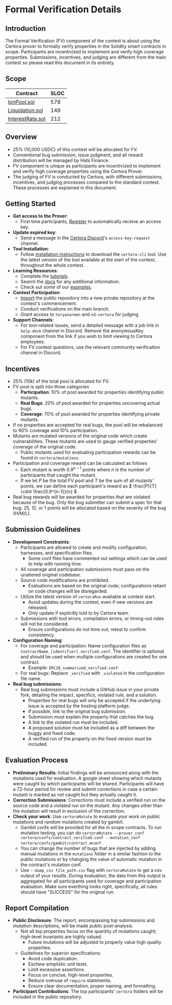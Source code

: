 # Formal Verification Details

## Introduction

The Formal Verification (FV) component of the contest is about using the Certora prover to formally verify properties in the Solidity smart contracts in scope. Participants are incentivized to implement and verify high coverage properties. Submissions, incentives, and judging are different from the main contest so please read this document in its entirety.

## Scope

| Contract                                                                                                                                                                                               | SLOC |     
| ------------------------------------------------------------------------------------------------------------------------------------------------------------------------------------------------------ | --- |
| [IonPool.sol](https://github.com/Ion-Protocol/ion-protocol/blob/master/src/IonPool.sol)                                                                   | 578   |
| [Liquidation.sol](https://github.com/Ion-Protocol/ion-protocol/blob/master/src/Liquidation.sol)             | 149  |
| [InterestRate.sol](https://github.com/Ion-Protocol/ion-protocol/blob/master/src/InterestRate.sol)                       | 212  |

## Overview
- 25% (10,000 USDC) of this contest will be allocated for FV.
- Conventional bug submission, issue judgment, and all reward distribution will be managed by Hats Finance.
- FV component is unique as participants are incentivized to implement and verify high coverage properties using the Certora Prover.
- The judging of FV is conducted by Certora, with different submissions, incentives, and judging processes compared to the standard contest. These processes are explained in this document.

## Getting Started
- **Get access to the Prover**:
  - First time participants, [Register](https://www.certora.com/signup?plan=prover) to automatically receive an access key.
- **Update expired key**: 
  - Send a message in the [Certora Discord](https://discord.gg/usnJm6p4)'s `access-key-request` channel.
- **Tool Installation**: 
  - Follow [installation instructions](https://docs.certora.com/en/latest/docs/user-guide/getting-started/install.html) to download the `certora-cli` tool. Use the latest version of the tool available at the start of the contest, throughout the whole contest.
- **Learning Resources**: 
  - Complete the [tutorials](https://docs.certora.com/projects/tutorials/en/latest).
  - Search the [docs](https://docs.certora.com/en/latest/index.html) for any additional information.
  - Check out some of our [examples](https://www.github.com/certora/examples).
- **Contest Participation**:
  - [Import](https://github.com/new/import) the public repository into a new private repository at the contest's commencement.
  - Conduct verifications on the main branch.
  - Grant access to `teryanarmen` and `nd-certora` for judging.
- **Support Channels**:
  - For tool-related issues, send a detailed message with a job link in `help-desk` channel in Discord. Remove the anonymousKey component from the link if you wish to limit viewing to Certora employees. 
  - For FV contest questions, use the relevant community verification channel in Discord.

## Incentives
- 25% (10k) of the total pool is allocated for FV.
- FV pool is split into three categories
  - **Participation**: 10% of pool awarded for properties identifying public mutants.    
  - **Real Bugs**: 20% of pool awarded for properties uncovering actual bugs.
  - **Coverage**: 70% of pool awarded for properties identifying private mutants.
- If no properties are accepted for real bugs, the pool will be rebalanced to 90% coverage and 10% participation.
- Mutants are mutated versions of the original code which create vulnerabilities. These mutants are used to gauge verified properties' coverage of the original code.
  - Public mutants used for evaluating participation rewards can be found in `certora/mutations`.
- Participation and coverage reward can be calculated as follows
    - Each mutant is worth $0.9^{n-1}$ points where $n$ is the number of participants that caught the mutant.
    - If we let $P$ be the total FV pool and $T$ be the sum of all mutants' points, we can define each participant's reward as $ \frac{P}{T} \cdot \frac{0.9^{n-1}}{n} $
- Real bug rewards will be awarded for properties that are violated because of the bug. Only the bug submitter can submit a spec for that bug. 25, 12, or 1 points will be allocated based on the severity of the bug (H/M/L).

## Submission Guidelines
- **Development Constraints**:
  - Participants are allowed to create and modify configuration, harnesses, and specification files.
    - Some conf files have commented out settings which can be used to help with running time.
  - All coverage and participation submissions must pass on the unaltered original codebase.
  - Source code modifications are prohibited.
    - Evaluations are based on the original code; configurations reliant on code changes will be disregarded.
  - Utilize the latest version of `certoraRun` available at contest start.
    - Avoid updates during the contest, even if new versions are released.
    - Only update if explicitly told to by Certora team.
  - Submissions with tool errors, compilation errors, or timing-out rules will not be considered.
    - Ensure configurations do not time out; retest to confirm consistency.
- **Configuration Naming**:
  - For coverage and participation: Name configuration files as `ContractName_[identifier]_verified.conf`. The identifier is optional and should be used when multiple configurations are created for one contract.     
    - Example: `ERC20_summarized_verified.conf`.
  - For real bugs: Replace `_verified` with `_violated` in the configuration file name.
- **Real bug submissions**:
  - Real bug submissions must include a GitHub issue in your private fork, detailing the impact, specifics, violated rule, and a solution.
    - Properties for real bugs will only be accepted if the underlying issue is accepted by the hosting platform judge.
    - If possible, link to the original bug submission.
    - Submission must explain the property that catches the bug.
    - A link to the violated run must be included.
    - A proposed solution must be included as a diff between the buggy and fixed code.
    - A verified run of the property on the fixed version must be included.

## Evaluation Process
- **Preliminary Results**: Initial findings will be announced along with the mutations used for evaluation. A google sheet showing which mutants were caught by which participants will be shared. Participants will have a 72-hour period for review and submit corrections in case a certain mutant is marked as not caught but they actually caught it.
- **Correction Submissions**: Corrections must include a verified run on the source code and a violated run on the mutant. Any changes other than the mutation will result in exclusion of the correction.
- **Check your work**: Use `certoraMutate` to evaluate your work on public mutations and random mutations created by gambit.
  - Gambit confs will be provided for all the in scope contracts. To run mutation testing, you can do `certoraMutate --prover_conf certora/confs/contract_verified.conf --mutation_conf certora/confs/gambit/contract.mconf`. 
  - You can change the number of bugs that are injected by adding manual mutations in the `mutations` folder in a similar fashion to the public mutations or by changing the value of automatic mutation in the contract's mutation conf.
  - Use `--dump_csv file_path.csv` flag with `certoraMutate` to get a csv output of your results. During evaluation, the data from this output is aggregated for all participants used for coverage and participation evaluation. Make sure everthing looks right, specifically, all rules should have "SUCCESS" for the original run.

## Report Compilation
- **Public Disclosure**: The report, encompassing top submissions and mutation descriptions, will be made public post-analysis.
  - Not all top properties focus on the quantity of mutations caught; high-level invariants are highly valued.
    - Future mutations will be adjusted to properly value high quality properties.
  - Guidelines for superior specifications:
    - Avoid code duplication.
    - Eschew simplistic unit tests.
    - Limit excessive assertions.
    - Focus on concise, high-level properties.
    - Reduce overuse of `require` statements.
    - Ensure clear documentation, proper naming, and formatting.
- **Participant Contributions**: The top participants' `certora` folders will be included in the public repository.